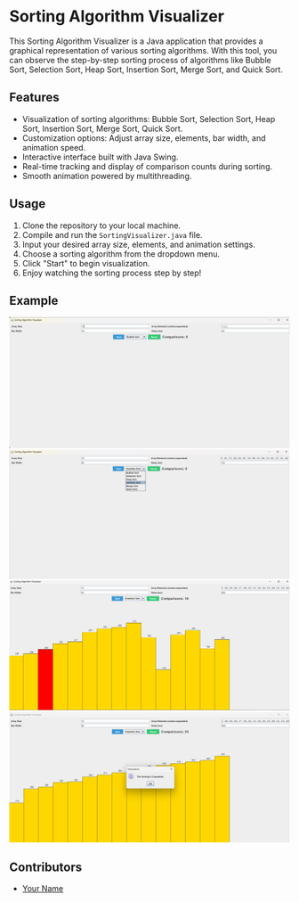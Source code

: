 # Sorting Algorithm Visualizer

This Sorting Algorithm Visualizer is a Java application that provides a graphical representation of various sorting algorithms. With this tool, you can observe the step-by-step sorting process of algorithms like Bubble Sort, Selection Sort, Heap Sort, Insertion Sort, Merge Sort, and Quick Sort.

## Features
- Visualization of sorting algorithms: Bubble Sort, Selection Sort, Heap Sort, Insertion Sort, Merge Sort, Quick Sort.
- Customization options: Adjust array size, elements, bar width, and animation speed.
- Interactive interface built with Java Swing.
- Real-time tracking and display of comparison counts during sorting.
- Smooth animation powered by multithreading.

## Usage
1. Clone the repository to your local machine.
2. Compile and run the `SortingVisualizer.java` file.
3. Input your desired array size, elements, and animation settings.
4. Choose a sorting algorithm from the dropdown menu.
5. Click "Start" to begin visualization.
6. Enjoy watching the sorting process step by step!

## Example
![Sorting Algorithm Visualizer](SAV1.png.png)
![Sorting Algorithm Visualizer](SAV2.png.png)
![Sorting Algorithm Visualizer](SAV3.png.png)
![Sorting Algorithm Visualizer](SAV4.png.png)

## Contributors
- [Your Name](https://github.com/DPRAHUL-2021)
